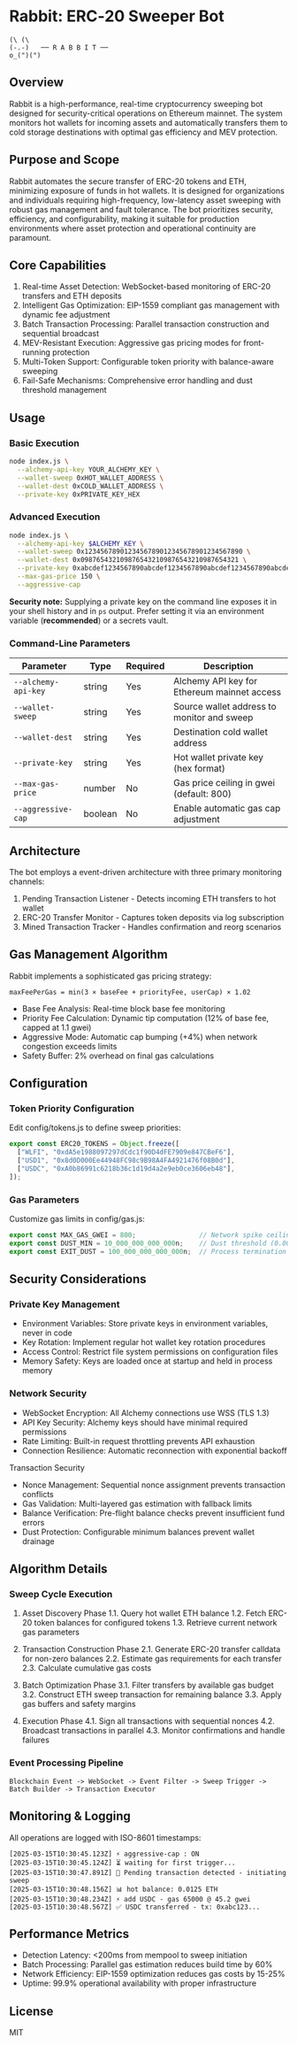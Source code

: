 # Rabbit: ERC‑20 Sweeper Bot

    (\ (\
    (-.-)   ── R A B B I T ──
    o_(")(")

## Overview

Rabbit is a high-performance, real-time cryptocurrency sweeping bot designed for security-critical operations on Ethereum mainnet. The system monitors hot wallets for incoming assets and automatically transfers them to cold storage destinations with optimal gas efficiency and MEV protection.

## Purpose and Scope

Rabbit automates the secure transfer of ERC-20 tokens and ETH, minimizing exposure of funds in hot wallets. It is designed for organizations and individuals requiring high-frequency, low-latency asset sweeping with robust gas management and fault tolerance. The bot prioritizes security, efficiency, and configurability, making it suitable for production environments where asset protection and operational continuity are paramount.

## Core Capabilities

1. Real-time Asset Detection: WebSocket-based monitoring of ERC-20 transfers and ETH deposits
2. Intelligent Gas Optimization: EIP-1559 compliant gas management with dynamic fee adjustment
3. Batch Transaction Processing: Parallel transaction construction and sequential broadcast
4. MEV-Resistant Execution: Aggressive gas pricing modes for front-running protection
5. Multi-Token Support: Configurable token priority with balance-aware sweeping
6. Fail-Safe Mechanisms: Comprehensive error handling and dust threshold management

## Usage

### Basic Execution

```bash
node index.js \
  --alchemy-api-key YOUR_ALCHEMY_KEY \
  --wallet-sweep 0xHOT_WALLET_ADDRESS \
  --wallet-dest 0xCOLD_WALLET_ADDRESS \
  --private-key 0xPRIVATE_KEY_HEX
```

### Advanced Execution

```bash
node index.js \
  --alchemy-api-key $ALCHEMY_KEY \
  --wallet-sweep 0x1234567890123456789012345678901234567890 \
  --wallet-dest 0x0987654321098765432109876543210987654321 \
  --private-key 0xabcdef1234567890abcdef1234567890abcdef1234567890abcdef1234567890 \
  --max-gas-price 150 \
  --aggressive-cap
```

**Security note:** Supplying a private key on the command line exposes it in your shell history and in `ps` output. Prefer setting it via an environment variable (**recommended**) or a secrets vault.

### Command-Line Parameters

| Parameter | Type | Required | Description |
|-----------|------|----------|-------------|
| `--alchemy-api-key` | string | Yes | Alchemy API key for Ethereum mainnet access |
| `--wallet-sweep` | string | Yes | Source wallet address to monitor and sweep |
| `--wallet-dest` | string | Yes | Destination cold wallet address |
| `--private-key` | string | Yes | Hot wallet private key (hex format) |
| `--max-gas-price` | number | No | Gas price ceiling in gwei (default: 800) |
| `--aggressive-cap` | boolean | No | Enable automatic gas cap adjustment |

## Architecture

The bot employs a event-driven architecture with three primary monitoring channels:

1. Pending Transaction Listener - Detects incoming ETH transfers to hot wallet
2. ERC-20 Transfer Monitor - Captures token deposits via log subscription
3. Mined Transaction Tracker - Handles confirmation and reorg scenarios

## Gas Management Algorithm

Rabbit implements a sophisticated gas pricing strategy:

```
maxFeePerGas = min(3 × baseFee + priorityFee, userCap) × 1.02
```

- Base Fee Analysis: Real-time block base fee monitoring
- Priority Fee Calculation: Dynamic tip computation (12% of base fee, capped at 1.1 gwei)
- Aggressive Mode: Automatic cap bumping (+4%) when network congestion exceeds limits
- Safety Buffer: 2% overhead on final gas calculations

## Configuration

### Token Priority Configuration

Edit config/tokens.js to define sweep priorities:

```js
export const ERC20_TOKENS = Object.freeze([
  ["WLFI", "0xdA5e1988097297dCdc1f90D4dFE7909e847CBeF6"],
  ["USD1", "0x8d0D000Ee44948FC98c9B98A4FA4921476f08B0d"],
  ["USDC", "0xA0b86991c6218b36c1d19d4a2e9eb0ce3606eb48"],
]);
```

### Gas Parameters

Customize gas limits in config/gas.js:

```js
export const MAX_GAS_GWEI = 800;                // Network spike ceiling
export const DUST_MIN = 10_000_000_000_000n;    // Dust threshold (0.00001 ETH)
export const EXIT_DUST = 100_000_000_000_000n;  // Process termination threshold
```

## Security Considerations

### Private Key Management

- Environment Variables: Store private keys in environment variables, never in code
- Key Rotation: Implement regular hot wallet key rotation procedures
- Access Control: Restrict file system permissions on configuration files
- Memory Safety: Keys are loaded once at startup and held in process memory

### Network Security

- WebSocket Encryption: All Alchemy connections use WSS (TLS 1.3)
- API Key Security: Alchemy keys should have minimal required permissions
- Rate Limiting: Built-in request throttling prevents API exhaustion
- Connection Resilience: Automatic reconnection with exponential backoff

Transaction Security

- Nonce Management: Sequential nonce assignment prevents transaction conflicts
- Gas Validation: Multi-layered gas estimation with fallback limits
- Balance Verification: Pre-flight balance checks prevent insufficient fund errors
- Dust Protection: Configurable minimum balances prevent wallet drainage

## Algorithm Details

### Sweep Cycle Execution

1. Asset Discovery Phase
1.1. Query hot wallet ETH balance
1.2. Fetch ERC-20 token balances for configured tokens
1.3. Retrieve current network gas parameters

2. Transaction Construction Phase
2.1. Generate ERC-20 transfer calldata for non-zero balances
2.2. Estimate gas requirements for each transfer
2.3. Calculate cumulative gas costs

3. Batch Optimization Phase
3.1. Filter transfers by available gas budget
3.2. Construct ETH sweep transaction for remaining balance
3.3. Apply gas buffers and safety margins

4. Execution Phase
4.1. Sign all transactions with sequential nonces
4.2. Broadcast transactions in parallel
4.3. Monitor confirmations and handle failures

### Event Processing Pipeline

```
Blockchain Event -> WebSocket -> Event Filter -> Sweep Trigger -> Batch Builder -> Transaction Executor
```

## Monitoring & Logging

All operations are logged with ISO-8601 timestamps:

```
[2025-03-15T10:30:45.123Z] ⚡ aggressive-cap : ON
[2025-03-15T10:30:45.124Z] ⏳ waiting for first trigger...
[2025-03-15T10:30:47.891Z] 💸 Pending transaction detected - initiating sweep
[2025-03-15T10:30:48.156Z] 📊 hot balance: 0.0125 ETH
[2025-03-15T10:30:48.234Z] ⚡ add USDC - gas 65000 @ 45.2 gwei
[2025-03-15T10:30:48.567Z] ✅ USDC transferred - tx: 0xabc123...
```

## Performance Metrics

- Detection Latency: <200ms from mempool to sweep initiation
- Batch Processing: Parallel gas estimation reduces build time by 60%
- Network Efficiency: EIP-1559 optimization reduces gas costs by 15-25%
- Uptime: 99.9% operational availability with proper infrastructure

## License

MIT
